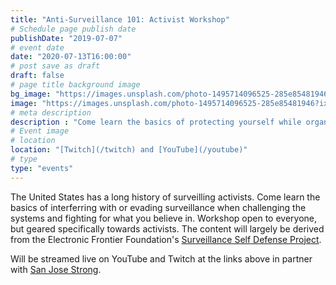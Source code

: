 ```yaml
---
title: "Anti-Surveillance 101: Activist Workshop"
# Schedule page publish date
publishDate: "2019-07-07"
# event date
date: "2020-07-13T16:00:00"
# post save as draft
draft: false
# page title background image
bg_image: "https://images.unsplash.com/photo-1495714096525-285e85481946?ixlib=rb-1.2.1&ixid=eyJhcHBfaWQiOjEyMDd9&auto=format&fit=crop&w=1050&q=80"
image: "https://images.unsplash.com/photo-1495714096525-285e85481946?ixlib=rb-1.2.1&ixid=eyJhcHBfaWQiOjEyMDd9&auto=format&fit=crop&w=1050&q=80"
# meta description
description : "Come learn the basics of protecting yourself while organizing and engaging in protests and demonstrations."
# Event image
# location
location: "[Twitch](/twitch) and [YouTube](/youtube)"
# type
type: "events"
---
```

The United States has a long history of surveilling activists. Come learn the basics of interferring with or evading surveillance when challenging the systems and fighting for what you believe in. Workshop open to everyone, but geared specifically towards activists. The content will largely be derived from the Electronic Frontier Foundation's [Surveillance Self Defense Project](https://ssd.eff.org).

Will be streamed live on YouTube and Twitch at the links above in partner with [San Jose Strong](http://sanjose-strong.com).
